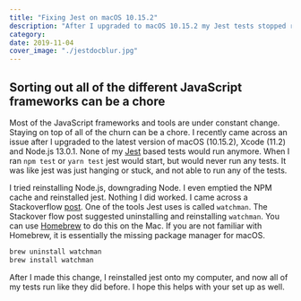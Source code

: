 ```yaml
---
title: "Fixing Jest on macOS 10.15.2"
description: "After I upgraded to macOS 10.15.2 my Jest tests stopped running"
category: 
date: 2019-11-04
cover_image: "./jestdocblur.jpg"
---
```


## Sorting out all of the different JavaScript frameworks can be a chore

Most of the JavaScript frameworks and tools are under constant change. Staying on top of all of the churn can be a chore. I recently came across an issue after I upgraded to the latest version of macOS (10.15.2), Xcode (11.2) and Node.js 13.0.1. 
None of my [Jest](https://jestjs.io/) based tests would run anymore. When I ran `npm test` or `yarn test` jest would start, but would never run any tests. It was like jest was just hanging or stuck, and not able to run any of the tests.

I tried reinstalling Node.js, downgrading Node. I even emptied the NPM cache and reinstalled jest. Nothing I did worked. I came across a Stackoverflow [post](https://stackoverflow.com/a/55260912/97313). One of the tools Jest uses is called `watchman`.
The Stackover flow post suggested uninstalling and reinstalling `watchman`. You can use [Homebrew](https://brew.sh) to do this on the Mac. If you are not familiar with Homebrew, it is essentially the missing package manager for macOS.

```bash
brew uninstall watchman
brew install watchman
```

After I made this change, I reinstalled jest onto my computer, and now all of my tests run like they did before. I hope this helps with your set up as well.
